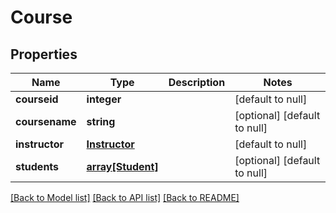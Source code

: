 # Course

## Properties
Name | Type | Description | Notes
------------ | ------------- | ------------- | -------------
**courseid** | **integer** |  | [default to null]
**coursename** | **string** |  | [optional] [default to null]
**instructor** | [**Instructor**](Instructor.md) |  | [default to null]
**students** | [**array[Student]**](Student.md) |  | [optional] [default to null]

[[Back to Model list]](../README.md#documentation-for-models) [[Back to API list]](../README.md#documentation-for-api-endpoints) [[Back to README]](../README.md)


